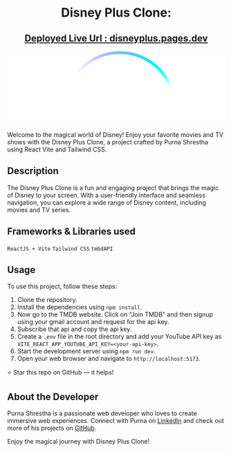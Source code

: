 <h1 align="center">Disney Plus Clone:</h1>

<h2 align="center">
  <a href="https://disneyplus.pages.dev/">Deployed Live Url : disneyplus.pages.dev</a>
</h2>

<div align="center">
    <img alt="Full Logo" src="./src/assets/images/logo.png" />
</div>

Welcome to the magical world of Disney! Enjoy your favorite movies and TV shows with the Disney Plus Clone, a project crafted by Purna Shrestha using React Vite and Tailwind CSS.

## Description

The Disney Plus Clone is a fun and engaging project that brings the magic of Disney to your screen. With a user-friendly interface and seamless navigation, you can explore a wide range of Disney content, including movies and TV series.

<!--
## Features

- Browse through a vast library of Disney movies and TV shows.
- Discover the latest releases and timeless classics.
- Enjoy a visually stunning and responsive user interface.
- Find your favorite genre with the genre slider.
- Experience smooth and efficient navigation with the featured dishes slider.
- Stay updated with the latest Disney news through the production house component.

## Technologies Used

- React: For building the interactive user interface and handling dynamic components.
- Tailwind CSS: For creating a visually appealing and responsive design.
- React Router: For managing different routes and navigation within the app.
- Axios: For handling HTTP requests and fetching data from APIs.
-->

## Frameworks & Libraries used

`ReactJS + Vite` `Tailwind CSS` `tmbdAPI`

## Usage

To use this project, follow these steps:

1. Clone the repository.
2. Install the dependencies using `npm install`.
3. Now go to the TMDB website. Click on "Join TMDB" and then signup using your gmail account and request for the api key.
4. Subscribe that api and copy the api key.
5. Create a `.env` file in the root directory and add your YouTube API key as `VITE_REACT_APP_YOUTUBE_API_KEY=<your-api-key>`.
6. Start the development server using `npm run dev`.
7. Open your web browser and navigate to `http://localhost:5173`.

⭐ Star this repo on GitHub — it helps!

## About the Developer

Purna Shrestha is a passionate web developer who loves to create immersive web experiences. Connect with Purna on [LinkedIn](https://www.linkedin.com/in/purna-shrestha-0310ps) and check out more of his projects on [GitHub](https://github.com/purnasth/).

Enjoy the magical journey with Disney Plus Clone!
